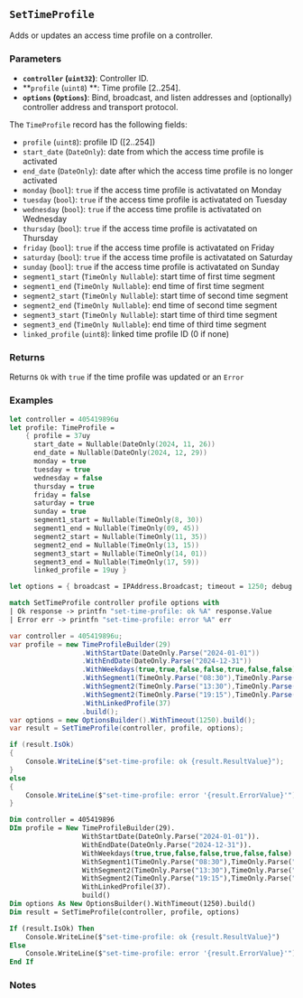 ## `SetTimeProfile`

Adds or updates an access time profile on a controller.

### Parameters
- **`controller` (`uint32`)**: Controller ID.
- **`profile` (`uint8`) **: Time profile [2..254].
- **`options` (`Options`)**: Bind, broadcast, and listen addresses and (optionally) controller address and transport protocol.

The `TimeProfile` record has the following fields:
  - `profile` (`uint8`): profile ID ([2..254])
  - `start_date` (`DateOnly`): date from which the access time profile is activated
  - `end_date` (`DateOnly`): date after which the access time profile is no longer activated
  - `monday` (`bool`): `true` if the access time profile is activatated on Monday
  - `tuesday` (`bool`):  `true` if the access time profile is activatated on Tuesday
  - `wednesday` (`bool`):  `true` if the access time profile is activatated on Wednesday
  - `thursday` (`bool`):  `true` if the access time profile is activatated on Thursday
  - `friday` (`bool`):  `true` if the access time profile is activatated on Friday
  - `saturday` (`bool`):  `true` if the access time profile is activatated on Saturday
  - `sunday` (`bool`):  `true` if the access time profile is activatated on Sunday
  - `segment1_start` (`TimeOnly Nullable`):  start time of first time segment
  - `segment1_end` (`TimeOnly Nullable`): end time of first time segment
  - `segment2_start` (`TimeOnly Nullable`): start time of second time segment
  - `segment2_end` (`TimeOnly Nullable`): end time of second time segment
  - `segment3_start` (`TimeOnly Nullable`): start time of third time segment
  - `segment3_end` (`TimeOnly Nullable`): end time of third time segment
  - `linked_profile` (`uint8`): linked time profile ID (0 if none)


### Returns
Returns `Ok` with `true` if the time profile was updated or an `Error` 

### Examples

```fsharp
let controller = 405419896u
let profile: TimeProfile =
    { profile = 37uy
      start_date = Nullable(DateOnly(2024, 11, 26))
      end_date = Nullable(DateOnly(2024, 12, 29))
      monday = true
      tuesday = true
      wednesday = false
      thursday = true
      friday = false
      saturday = true
      sunday = true
      segment1_start = Nullable(TimeOnly(8, 30))
      segment1_end = Nullable(TimeOnly(09, 45))
      segment2_start = Nullable(TimeOnly(11, 35))
      segment2_end = Nullable(TimeOnly(13, 15))
      segment3_start = Nullable(TimeOnly(14, 01))
      segment3_end = Nullable(TimeOnly(17, 59))
      linked_profile = 19uy }

let options = { broadcast = IPAddress.Broadcast; timeout = 1250; debug = true }

match SetTimeProfile controller profile options with
| Ok response -> printfn "set-time-profile: ok %A" response.Value
| Error err -> printfn "set-time-profile: error %A" err
```

```csharp
var controller = 405419896u;
var profile = new TimeProfileBuilder(29)
                  .WithStartDate(DateOnly.Parse("2024-01-01"))
                  .WithEndDate(DateOnly.Parse("2024-12-31"))
                  .WithWeekdays(true,true,false,false,true,false,false)
                  .WithSegment1(TimeOnly.Parse("08:30"),TimeOnly.Parse("11:30"))
                  .WithSegment2(TimeOnly.Parse("13:30"),TimeOnly.Parse("17:30"))
                  .WithSegment2(TimeOnly.Parse("19:15"),TimeOnly.Parse("21:45"))
                  .WithLinkedProfile(37)
                  .build();
var options = new OptionsBuilder().WithTimeout(1250).build();
var result = SetTimeProfile(controller, profile, options);

if (result.IsOk)
{
    Console.WriteLine($"set-time-profile: ok {result.ResultValue}");
}
else
{
    Console.WriteLine($"set-time-profile: error '{result.ErrorValue}'");
}
```

```vb
Dim controller = 405419896
DIm profile = New TimeProfileBuilder(29).
                  WithStartDate(DateOnly.Parse("2024-01-01")).
                  WithEndDate(DateOnly.Parse("2024-12-31")).
                  WithWeekdays(true,true,false,false,true,false,false).
                  WithSegment1(TimeOnly.Parse("08:30"),TimeOnly.Parse("11:30")).
                  WithSegment2(TimeOnly.Parse("13:30"),TimeOnly.Parse("17:30")).
                  WithSegment2(TimeOnly.Parse("19:15"),TimeOnly.Parse("21:45")).
                  WithLinkedProfile(37).
                  build()
Dim options As New OptionsBuilder().WithTimeout(1250).build()
Dim result = SetTimeProfile(controller, profile, options)

If (result.IsOk) Then
    Console.WriteLine($"set-time-profile: ok {result.ResultValue}")
Else
    Console.WriteLine($"set-time-profile: error '{result.ErrorValue}'")
End If
```

### Notes
